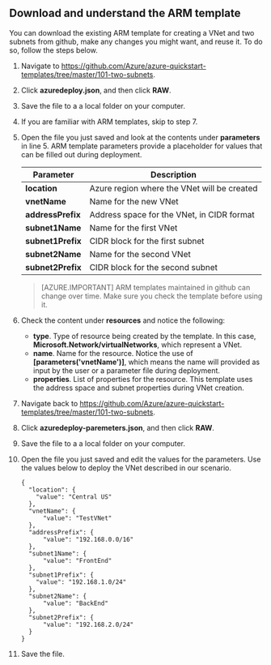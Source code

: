 ## Download and understand the ARM template

You can download the existing ARM template for creating a VNet and two subnets from github, make any changes you might want, and reuse it. To do so, follow the steps below.

1. Navigate to https://github.com/Azure/azure-quickstart-templates/tree/master/101-two-subnets.
2. Click **azuredeploy.json**, and then click **RAW**.
3. Save the file to a a local folder on your computer.
4. If you are familiar with ARM templates, skip to step 7.
5. Open the file you just saved and look at the contents under **parameters** in line 5. ARM template parameters provide a placeholder for values that can be filled out during deployment.

    | Parameter | Description |
    |---|---|
    | **location** | Azure region where the VNet will be created |
    | **vnetName** | Name for the new VNet |
    | **addressPrefix** | Address space for the VNet, in CIDR format |
    | **subnet1Name** | Name for the first VNet |
    | **subnet1Prefix** | CIDR block for the first subnet |
    | **subnet2Name** | Name for the second VNet |
    | **subnet2Prefix** | CIDR block for the second subnet |

    >[AZURE.IMPORTANT] ARM templates maintained in github can change over time. Make sure you check the template before using it.
    
6. Check the content under **resources** and notice the following:

    - **type**. Type of resource being created by the template. In this case, **Microsoft.Network/virtualNetworks**, which represent a VNet.
    - **name**. Name for the resource. Notice the use of **[parameters('vnetName')]**, which means the name will provided as input by the user or a parameter file during deployment.
    - **properties**. List of properties for the resource. This template uses the address space and subnet properties during VNet creation.

7. Navigate back to https://github.com/Azure/azure-quickstart-templates/tree/master/101-two-subnets.
8. Click **azuredeploy-paremeters.json**, and then click **RAW**.
9. Save the file to a a local folder on your computer.
10. Open the file you just saved and edit the values for the parameters. Use the values below to deploy the VNet described in our scenario.

        {
          "location": {
            "value": "Central US"
          },
          "vnetName": {
              "value": "TestVNet"
          },
          "addressPrefix": {
              "value": "192.168.0.0/16"
          },
          "subnet1Name": {
              "value": "FrontEnd"
          },
          "subnet1Prefix": {
            "value": "192.168.1.0/24"
          },
          "subnet2Name": {
              "value": "BackEnd"
          },
          "subnet2Prefix": {
              "value": "192.168.2.0/24"
          }
        }

11. Save the file.
  
